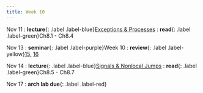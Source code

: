 ```yaml
---
title: Week 10
---
```


Nov 11
: **lecture**{: .label .label-blue}[Exceptions & Processes](/ics-fa24/assets/lec/16-ECF1.pdf)
  : **read**{: .label .label-green}Ch8.1 - Ch8.4

Nov 13
: **seminar**{: .label .label-purple}Week 10
  : **review**{: .label .label-yellow}[15,](/ics-fa24/assets/seminar/stu/张嘉诚-ics回课-15.pdf) [16](/ics-fa24/assets/seminar/stu/董淑琦-ics回课-16.pdf)

Nov 14
: **lecture**{: .label .label-blue}[Signals & Nonlocal Jumps](/ics-fa24/assets/lec/17-ECF2.pdf)
  : **read**{: .label .label-green}Ch8.5 - Ch8.7

Nov 17
: **arch lab due**{: .label .label-red}